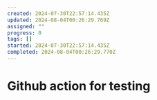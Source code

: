 ```yaml
---
created: 2024-07-30T22:57:14.435Z
updated: 2024-08-04T00:26:29.769Z
assigned: ""
progress: 0
tags: []
started: 2024-07-30T22:57:14.435Z
completed: 2024-08-04T00:26:29.770Z
---
```


# Github action for testing
